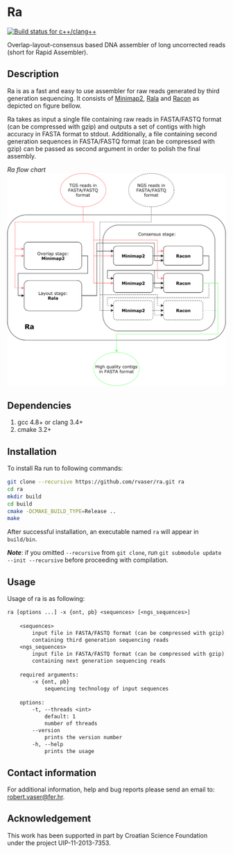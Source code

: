 # Ra

[![Build status for c++/clang++](https://travis-ci.org/rvaser/ra.svg?branch=master)](https://travis-ci.org/rvaser/ra)

Overlap-layout-consensus based DNA assembler of long uncorrected reads (short for Rapid Assembler).

## Description

Ra is as a fast and easy to use assembler for raw reads generated by third generation sequencing. It consists of [Minimap2](https://github.com/lh3/minimap2), [Rala](https://github.com/rvaser/rala) and [Racon](https://github.com/isovic/racon) as depicted on figure bellow.

Ra takes as input a single file containing raw reads in FASTA/FASTQ format (can be compressed with gzip) and outputs a set of contigs with high accuracy in FASTA format to stdout. Additionally, a file containing second generation sequences in FASTA/FASTQ format (can be compressed with gzip) can be passed as second argument in order to polish the final assembly.

*Ra flow chart*
![](misc/ra_components.png)

## Dependencies
1. gcc 4.8+ or clang 3.4+
2. cmake 3.2+

## Installation
To install Ra run to following commands:

```bash
git clone --recursive https://github.com/rvaser/ra.git ra
cd ra
mkdir build
cd build
cmake -DCMAKE_BUILD_TYPE=Release ..
make
```

After successful installation, an executable named `ra` will appear in `build/bin`.

***Note***: if you omitted `--recursive` from `git clone`, run `git submodule update --init --recursive` before proceeding with compilation.

## Usage

Usage of ra is as following:

    ra [options ...] -x {ont, pb} <sequences> [<ngs_sequences>]

        <sequences>
            input file in FASTA/FASTQ format (can be compressed with gzip)
            containing third generation sequencing reads
        <ngs_sequences>
            input file in FASTA/FASTQ format (can be compressed with gzip)
            containing next generation sequencing reads

        required arguments:
            -x {ont, pb}
                sequencing technology of input sequences

        options:
            -t, --threads <int>
                default: 1
                number of threads
            --version
                prints the version number
            -h, --help
                prints the usage

## Contact information

For additional information, help and bug reports please send an email to: robert.vaser@fer.hr.

## Acknowledgement

This work has been supported in part by Croatian Science Foundation under the project UIP-11-2013-7353.
